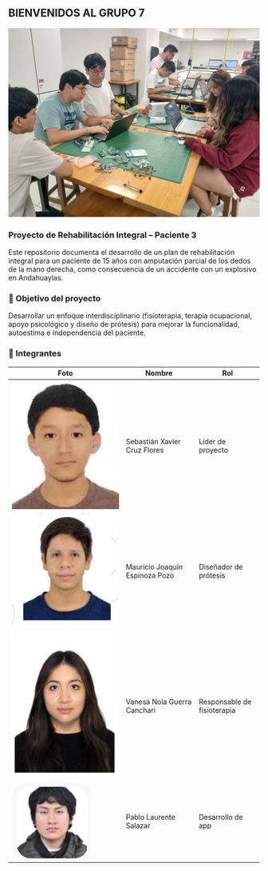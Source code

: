 ## BIENVENIDOS AL GRUPO 7

![FOTO GRUPAL](multimedia/GRUPO.jpg) 


### Proyecto de Rehabilitación Integral – Paciente 3

Este repositorio documenta el desarrollo de un plan de rehabilitación integral para un paciente de 15 años con amputación parcial de los dedos de la mano derecha, como consecuencia de un accidente con un explosivo en Andahuaylas.

### 🧠 Objetivo del proyecto
Desarrollar un enfoque interdisciplinario (fisioterapia, terapia ocupacional, apoyo psicológico y diseño de prótesis) para mejorar la funcionalidad, autoestima e independencia del paciente.


### 👥 Integrantes

| Foto | Nombre | Rol |
|------|--------|-----|
| ![Nombre1](multimedia/sebastian.jpg) |Sebastián Xavier Cruz Flores  | Líder de proyecto |
| ![Nombre2](multimedia/mauricio.jpg) | Mauricio Joaquín Espinoza Pozo | Diseñador de prótesis |
| ![Nombre3](multimedia/vanesa.jpg) | Vanesa Nola Guerra Canchari | Responsable de fisioterapia |
| ![Nombre4](multimedia/pablo.jpg) | Pablo Laurente Salazar | Desarrollo de app |




